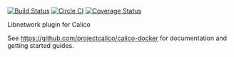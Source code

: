 [![Build Status](https://semaphoreci.com/api/v1/projects/d51a0276-7939-409e-80ac-aa5df9421fef/510521/badge.svg)](https://semaphoreci.com/calico/libnetwork-plugin)
[![Circle CI](https://circleci.com/gh/projectcalico/libnetwork-plugin/tree/master.svg?style=svg)](https://circleci.com/gh/projectcalico/libnetwork-plugin/tree/master)
[![Coverage Status](https://coveralls.io/repos/projectcalico/libnetwork-plugin/badge.svg?branch=master&service=github)](https://coveralls.io/github/projectcalico/libnetwork-plugin?branch=master)


Libnetwork plugin for Calico

See https://github.com/projectcalico/calico-docker for documentation and getting started guides.
